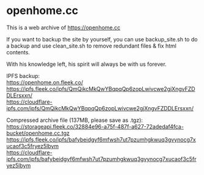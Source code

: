 # openhome.cc

This is a web archive of https://openhome.cc

If you want to backup the site by yourself, you can use backup_site.sh to do a backup and use clean_site.sh to remove redundant files & fix html contents.

With his knowledge left, his spirit will always be with us forever.

IPFS backup:  
https://openhome.on.fleek.co/  
https://ipfs.fleek.co/ipfs/QmQikcMkQwYBqpqQp6zopLwivcwe2gjXngvFZDDLErsxxn/   
https://cloudflare-ipfs.com/ipfs/QmQikcMkQwYBqpqQp6zopLwivcwe2gjXngvFZDDLErsxxn/

Compressed archive file (137MB, please save as .tgz):  
https://storageapi.fleek.co/32884e96-a75f-487f-a627-72adedaf4fca-bucket/openhome.cc.tgz  
https://ipfs.fleek.co/ipfs/bafybeidgyf6mfwsh7ut7pzumhgkwuq3gvynocg7xucaof3c5fryez5lbym  
https://cloudflare-ipfs.com/ipfs/bafybeidgyf6mfwsh7ut7pzumhgkwuq3gvynocg7xucaof3c5fryez5lbym  
